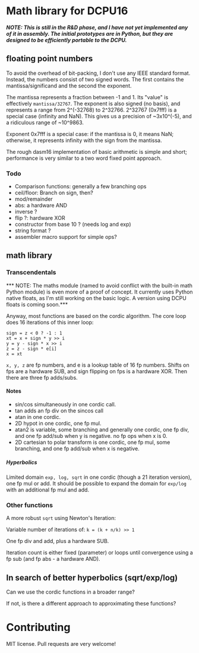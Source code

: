 # Math library for DCPU16

***NOTE: This is still in the R&D phase, and I have not yet implemented any of it in assembly. The initial prototypes are in Python, but they are designed to be efficiently portable to the DCPU.***

## floating point numbers

To avoid the overhead of bit-packing, I don't use any IEEE standard format. Instead, the numbers consist of two signed words. The first contains the mantissa/significand and the second the exponent.

The mantissa represents a fraction between -1 and 1. Its "value" is effectively `mantissa/32767`. The exponent is also signed (no basis), and represents a range from 2^(-32768) to 2^32766. 2^32767 (0x7fff) is a special case (infinity and NaN). This gives us a precision of ~3x10^(-5), and a ridiculous range of ~10^9863.

Exponent 0x7fff is a special case: if the mantissa is 0, it means NaN; otherwise, it represents infinity with the sign from the mantissa.

The rough dasm16 implementation of basic arithmetic is simple and short; performance is very similar to a two word fixed point approach.

### Todo

* Comparison functions: generally a few branching ops
* ceil/floor: Branch on sign, then?
* mod/remainder
* abs: a hardware AND
* inverse ?
* flip ?: hardware XOR
* constructor from base 10 ? (needs log and exp)
* string format ?
* assembler macro support for simple ops?

## math library

### Transcendentals

*** NOTE: The maths module (named to avoid conflict with the built-in math Python module) is even more of a proof of concept. It currently uses Python native floats, as I'm still working on the basic logic. A version using DCPU floats is coming soon.***

Anyway, most functions are based on the cordic algorithm. The core loop does 16 iterations of this inner loop:

    sign = z < 0 ? -1 : 1
    xt = x + sign * y >> i
    y = y - sign * x >> i
    z = z - sign * e[i]
    x = xt

`x, y, z` are fp numbers, and e is a lookup table of 16 fp numbers. Shifts on fps are a hardware SUB, and sign flipping on fps is a hardware XOR. Then there are three fp adds/subs.

#### Notes

* sin/cos simultaneously in one cordic call.
* tan adds an fp div on the sincos call
* atan in one cordic.
* 2D hypot in one cordic, one fp mul.
* atan2 is variable, some branching and generally one cordic, one fp div, and one fp add/sub when y is negative. no fp ops when x is 0.
* 2D cartesian to polar transform is one cordic, one fp mul, some branching, and one fp add/sub when x is negative.

##### Hyperbolics

Limited domain `exp, log, sqrt` in one cordic (though a 21 iteration version), one fp mul or add. It should be possible to expand the domain for `exp/log` with an additional fp mul and add.

### Other functions

A more robust `sqrt` using Newton's Iteration:

Variable number of iterations of:
`k = (k + n/k) >> 1`

One fp div and add, plus a hardware SUB.

Iteration count is either fixed (parameter) or loops until convergence using a fp sub (and fp abs - a hardware AND).

## In search of better hyperbolics (sqrt/exp/log)

Can we use the cordic functions in a broader range?

If not, is there a different approach to approximating these functions?

# Contributing

MIT license. Pull requests are very welcome!

